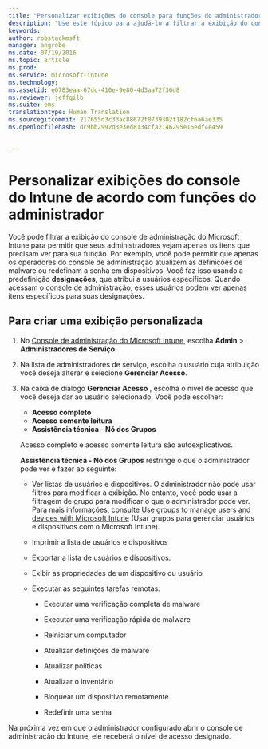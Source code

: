 ```yaml
---
title: "Personalizar exibições do console para funções do administrador | Microsoft Intune"
description: "Use este tópico para ajudá-lo a filtrar a exibição do console de administração do Intune para permitir que seus administradores vejam apenas os itens necessários para sua função."
keywords: 
author: robstackmsft
manager: angrobe
ms.date: 07/19/2016
ms.topic: article
ms.prod: 
ms.service: microsoft-intune
ms.technology: 
ms.assetid: e0783eaa-67dc-410e-9e80-4d3aa72f36d8
ms.reviewer: jeffgilb
ms.suite: ems
translationtype: Human Translation
ms.sourcegitcommit: 217655d3c33ac88672f0739302f182cf6a6ae335
ms.openlocfilehash: dc9bb2992d3e3ed8134cfa2146295e16edf4e459


---
```


# Personalizar exibições do console do Intune de acordo com funções do administrador
Você pode filtrar a exibição do console de administração do Microsoft Intune para permitir que seus administradores vejam apenas os itens que precisam ver para sua função. Por exemplo, você pode permitir que apenas os operadores do console de administração atualizem as definições de malware ou redefinam a senha em dispositivos. Você faz isso usando a predefinição **designações**, que atribui a usuários específicos. Quando acessam o console de administração, esses usuários podem ver apenas itens específicos para suas designações.

## Para criar uma exibição personalizada

1.  No [Console de administração do Microsoft Intune](https://manage.microsoft.com), escolha **Admin** &gt; **Administradores de Serviço**.

2.  Na lista de administradores de serviço, escolha o usuário cuja atribuição você deseja alterar e selecione **Gerenciar Acesso**.

3.  Na caixa de diálogo **Gerenciar Acesso** , escolha o nível de acesso que você deseja dar ao usuário selecionado. Você pode escolher:

    -   **Acesso completo**
    -   **Acesso somente leitura**
    -   **Assistência técnica - Nó dos Grupos**

    Acesso completo e acesso somente leitura são autoexplicativos. <!--- **Helpdesk - Groups Node** allows users to choose from one of the following designations that provide custom levels of access to the [!INCLUDE[wit_nextref](../includes/wit_nextref_md.md)] admin console:--->

    **Assistência técnica - Nó dos Grupos** restringe o que o administrador pode ver e fazer ao seguinte:

    -   Ver listas de usuários e dispositivos. O administrador não pode usar filtros para modificar a exibição. No entanto, você pode usar a filtragem de grupo para modificar o que o administrador pode ver. Para mais informações, consulte [Use groups to manage users and devices with Microsoft Intune](use-groups-to-manage-users-and-devices-with-microsoft-intune.md) (Usar grupos para gerenciar usuários e dispositivos com o Microsoft Intune).

    -   Imprimir a lista de usuários e dispositivos

    -   Exportar a lista de usuários e dispositivos.

    -   Exibir as propriedades de um dispositivo ou usuário

    -   Executar as seguintes tarefas remotas:

        -   Executar uma verificação completa de malware

        -   Executar uma verificação rápida de malware

        -   Reiniciar um computador

        -   Atualizar definições de malware

        -   Atualizar políticas

        -   Atualizar o inventário

        -   Bloquear um dispositivo remotamente

        -   Redefinir uma senha

Na próxima vez em que o administrador configurado abrir o console de administração do Intune, ele receberá o nível de acesso designado.



<!--HONumber=Jul16_HO4-->


